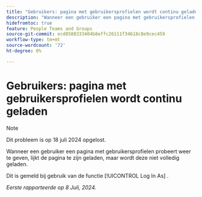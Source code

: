 ```yaml
---
title: "Gebruikers: pagina met gebruikersprofielen wordt continu geladen"
description: "Wanneer een gebruiker een pagina met gebruikersprofielen probeert weer te geven, lijkt de pagina te zijn geladen, maar wordt deze niet volledig geladen."
hidefromtoc: true
feature: People Teams and Groups
source-git-commit: ecd8588333404b8effc26111f34618c8e9cec459
workflow-type: tm+mt
source-wordcount: '72'
ht-degree: 0%

---
```



# Gebruikers: pagina met gebruikersprofielen wordt continu geladen

>[!NOTE]
>
>Dit probleem is op 18 juli 2024 opgelost.

Wanneer een gebruiker een pagina met gebruikersprofielen probeert weer te geven, lijkt de pagina te zijn geladen, maar wordt deze niet volledig geladen.

Dit is gemeld bij gebruik van de functie [!UICONTROL Log In As] .

_Eerste rapporteerde op 8 Juli, 2024._
